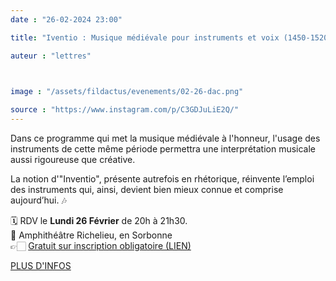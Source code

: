 ```yaml
---
date : "26-02-2024 23:00"

title: "Iventio : Musique médiévale pour instruments et voix (1450-1520)"

auteur : "lettres" 

 

image : "/assets/fildactus/evenements/02-26-dac.png"

source : "https://www.instagram.com/p/C3GDJuLiE2Q/"
---
```


Dans ce programme qui met la musique médiévale à l'honneur, l'usage des instruments de cette même période permettra une interprétation musicale aussi rigoureuse que créative.

La notion d'"Inventio", présente autrefois en rhétorique, réinvente l’emploi des instruments qui, ainsi, devient bien mieux connue et comprise aujourd’hui. 🎶

🗓 RDV le __Lundi 26 Février__ de 20h à 21h30.  
📍 Amphithéâtre Richelieu, en Sorbonne  
👉🏻 [Gratuit sur inscription obligatoire (LIEN)](https://www.billetweb.fr/inventio&multi=16474)

[PLUS D'INFOS](https://lettres.sorbonne-universite.fr/evenements/inventio-ensemble-la-harpe-de-melodie)